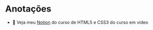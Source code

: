 # Anotações
- 📝 Veja meu [Notion](https://interesting-repair-ac1.notion.site/Curso-de-HTML5-e-CSS3-CEV-60cbd812b8e945f0aab21ca39e37b47e) do curso de HTML5 e CSS3 do curso em video
